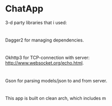 # ChatApp
3-d party libraries that i used:
#
Dagger2 for managing dependencies.
# 
Okhttp3 for TCP-connection with server: http://www.websocket.org/echo.html.
# 
Gson for parsing models/json to and from server.
#
This app is built on clean arch, which includes m
#
